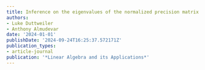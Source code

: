 ```yaml
---
title: Inference on the eigenvalues of the normalized precision matrix
authors:
- Luke Duttweiler
- Anthony Almudevar
date: '2024-01-01'
publishDate: '2024-09-24T16:25:37.572171Z'
publication_types:
- article-journal
publication: '*Linear Algebra and its Applications*'
---
```

